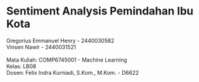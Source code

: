 # Sentiment Analysis Pemindahan Ibu Kota

Gregorius Emmanuel Henry - 2440030582<br>
Vinsen Nawir - 2440031521<br>
<br>
Mata Kuliah: COMP6745001 - Machine Learning<br>
Kelas: LB08<br>
Dosen: Felix Indra Kurniadi, S.Kom., M.Kom. - D6622<br>
